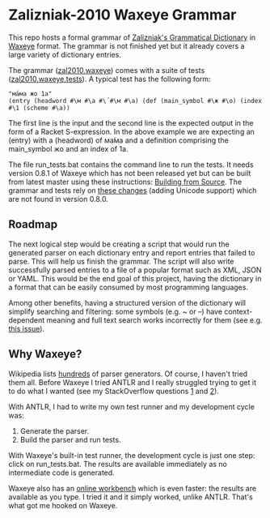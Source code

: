 # Zalizniak-2010 Waxeye Grammar

This repo hosts a formal grammar of [Zalizniak's Grammatical Dictionary](https://github.com/gramdict/zalizniak-2010) 
in [Waxeye](https://github.com/waxeye-org/waxeye) format. 
The grammar is not finished yet but it already covers a large variety of dictionary entries.

The grammar ([zal2010.waxeye](https://github.com/gramdict/zalizniak-2010-waxeye-grammar/blob/master/zal2010.waxeye)) 
comes with a suite of tests 
([zal2010.waxeye.tests](https://github.com/gramdict/zalizniak-2010-waxeye-grammar/blob/master/zal2010.waxeye.tests)).
A typical test has the following form:

```
"ма́ма жо 1a"
(entry (headword #\м #\а #\́ #\м #\а) (def (main_symbol #\ж #\о) (index #\1 (scheme #\a))
```

The first line is the input and the second line is the expected output in the form of a Racket S-expression.
In the above example we are expecting an (entry) with a (headword) of ма́ма and a definition comprising 
the main_symbol жо and an index of 1a.

The file run_tests.bat contains the command line to run the tests. It needs version 0.8.1 of Waxeye
which has not been released yet but can be built from latest master using these instructions:
[Building from Source](https://github.com/waxeye-org/waxeye#building-from-source). The grammar and tests rely on
[these changes](https://github.com/waxeye-org/waxeye/pull/64) (adding Unicode support) which are not found in version 0.8.0.

## Roadmap

The next logical step would be creating a script that would run the generated parser on each dictionary entry and 
report entries that failed to parse. This will help us finish the grammar.
The script will also write successfully parsed entries to a file of a popular format
such as XML, JSON or YAML. This would be the end goal of this project, having the dictionary in a format
that can be easily consumed by most programming languages.

Among other benefits, having a structured version of the dictionary will simplify searching and filtering: 
some symbols (e.g. ~ or –) have context-dependent meaning and full text search works incorrectly for them
(see e.g. [this issue](https://github.com/gramdict/gramdict/issues/158)).

## Why Waxeye?

Wikipedia lists [hundreds](https://en.wikipedia.org/wiki/Comparison_of_parser_generators) of parser generators.
Of course, I haven't tried them all.
Before Waxeye I tried ANTLR and I really struggled trying to get it to do what I wanted
(see my StackOverflow questions 
[1](https://stackoverflow.com/a/69410054/1291717) and 
[2](https://stackoverflow.com/q/69415886/1291717)).

With ANTLR, I had to write my own test runner and my development cycle was:

1. Generate the parser.
2. Build the parser and run tests.

With Waxeye's built-in test runner, the development cycle is just one step: click on run_tests.bat. 
The results are available immediately as no intermediate code is generated.

Waxeye also has an [online workbench](https://waxeye-org.github.io/waxeye/demo.html#calc) which is even faster:
the results are available as you type.
I tried it and it simply worked, unlike ANTLR. That's what got me hooked on Waxeye.



